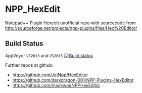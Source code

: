 # NPP_HexEdit
Notepad++ Plugin Hexedit
unofficial repo with sourcecode from http://sourceforge.net/projects/npp-plugins/files/Hex%20Editor/


Build Status
------------

AppVeyor `VS2013` and `VS2015`  [![Build status](https://ci.appveyor.com/api/projects/status/x8j5dnfur93n6six?svg=true)](https://ci.appveyor.com/project/chcg/npp-hexedit)

Further repos at github:
- https://github.com/JetNpp/HexEditor
- https://github.com/darkdragon-001/NPP-Plugins-HexEditor
- https://github.com/mackwai/NPPHexEditor
